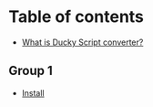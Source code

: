 # Table of contents

* [What is Ducky Script converter?](README.md)

## Group 1

* [Install](group-1/install.md)
